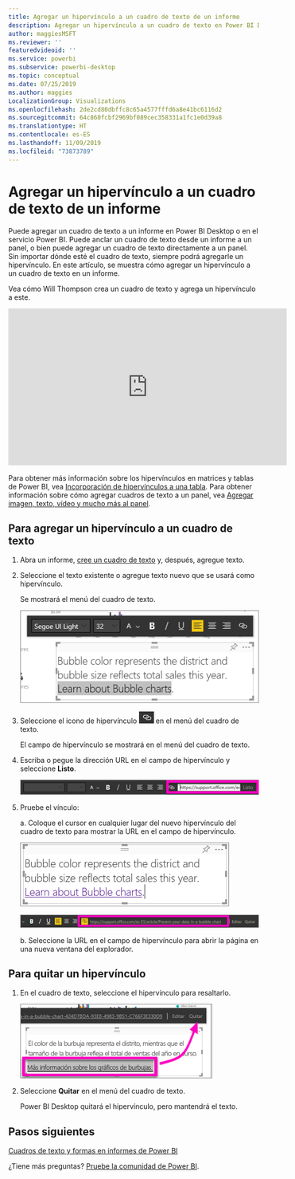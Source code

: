```yaml
---
title: Agregar un hipervínculo a un cuadro de texto de un informe
description: Agregar un hipervínculo a un cuadro de texto en Power BI Desktop y en el servicio Power BI
author: maggiesMSFT
ms.reviewer: ''
featuredvideoid: ''
ms.service: powerbi
ms.subservice: powerbi-desktop
ms.topic: conceptual
ms.date: 07/25/2019
ms.author: maggies
LocalizationGroup: Visualizations
ms.openlocfilehash: 2de2cd80dbffc8c65a4577fffd6a8e41bc6116d2
ms.sourcegitcommit: 64c860fcbf2969bf089cec358331a1fc1e0d39a8
ms.translationtype: HT
ms.contentlocale: es-ES
ms.lasthandoff: 11/09/2019
ms.locfileid: "73873789"
---
```

# <a name="add-a-hyperlink-to-a-text-box-in-a-report"></a>Agregar un hipervínculo a un cuadro de texto de un informe
Puede agregar un cuadro de texto a un informe en Power BI Desktop o en el servicio Power BI. Puede anclar un cuadro de texto desde un informe a un panel, o bien puede agregar un cuadro de texto directamente a un panel. Sin importar dónde esté el cuadro de texto, siempre podrá agregarle un hipervínculo. En este artículo, se muestra cómo agregar un hipervínculo a un cuadro de texto en un informe. 


Vea cómo Will Thompson crea un cuadro de texto y agrega un hipervínculo a este. 

<iframe width="560" height="315" src="https://www.youtube.com/embed/_3q6VEBhGew#t=0m55s" frameborder="0" allowfullscreen></iframe>

Para obtener más información sobre los hipervínculos en matrices y tablas de Power BI, vea [Incorporación de hipervínculos a una tabla](power-bi-hyperlinks-in-tables.md). Para obtener información sobre cómo agregar cuadros de texto a un panel, vea [Agregar imagen, texto, vídeo y mucho más al panel](service-dashboard-add-widget.md). 

## <a name="to-add-a-hyperlink-to-a-text-box"></a>Para agregar un hipervínculo a un cuadro de texto
1. Abra un informe, [cree un cuadro de texto](power-bi-reports-add-text-and-shapes.md) y, después, agregue texto. 
2. Seleccione el texto existente o agregue texto nuevo que se usará como hipervínculo. 

   Se mostrará el menú del cuadro de texto.
   
   ![Selección de texto en el cuadro de texto](media/service-add-hyperlink-to-text-box/power-bi-hyperlink-new.png)
3. Seleccione el icono de hipervínculo ![Icono de hipervínculo](media/service-add-hyperlink-to-text-box/power-bi-hyperlink-icon.png) en el menú del cuadro de texto.

   El campo de hipervínculo se mostrará en el menú del cuadro de texto.

4. Escriba o pegue la dirección URL en el campo de hipervínculo y seleccione **Listo**.
   
   ![Escritura o pegado de la dirección URL en el campo de hipervínculo](media/service-add-hyperlink-to-text-box/power-bi-add-link.png)
5. Pruebe el vínculo:  

   a. Coloque el cursor en cualquier lugar del nuevo hipervínculo del cuadro de texto para mostrar la URL en el campo de hipervínculo.  
     
      ![Hipervínculo en un cuadro de texto](media/service-add-hyperlink-to-text-box/power-bi-test-link.png)
   
      ![URL en un campo de hipervínculo](media/service-add-hyperlink-to-text-box/power-bi-hyperlink-edit.png)

   b. Seleccione la URL en el campo de hipervínculo para abrir la página en una nueva ventana del explorador.

## <a name="to-remove-the-hyperlink"></a>Para quitar un hipervínculo
1. En el cuadro de texto, seleccione el hipervínculo para resaltarlo.
   
     ![Eliminación del hipervínculo](media/service-add-hyperlink-to-text-box/power-bi-hyperlink-remove.png)
2. Seleccione **Quitar** en el menú del cuadro de texto. 

   Power BI Desktop quitará el hipervínculo, pero mantendrá el texto.

## <a name="next-steps"></a>Pasos siguientes
[Cuadros de texto y formas en informes de Power BI](power-bi-reports-add-text-and-shapes.md)

¿Tiene más preguntas? [Pruebe la comunidad de Power BI](https://community.powerbi.com/).

